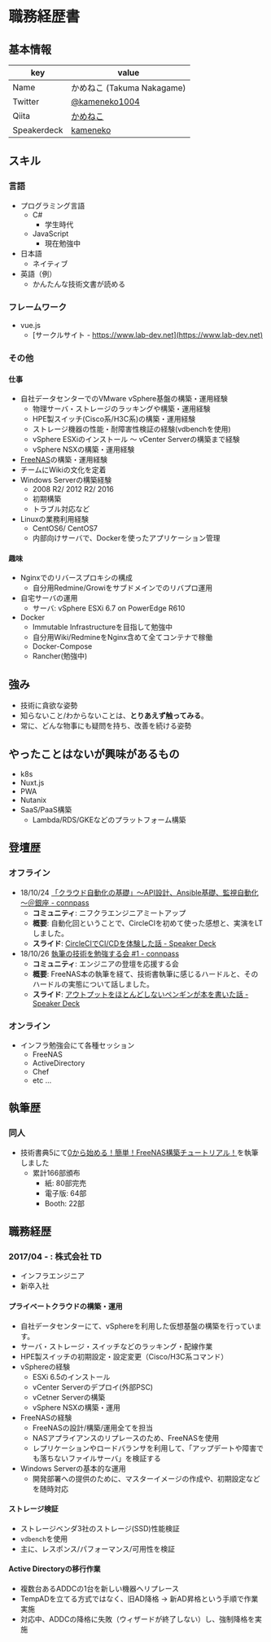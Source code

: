 # 職務経歴書

## 基本情報

|key|value|
|---|-----|
|Name| かめねこ (Takuma Nakagame)|
|Twitter|[@kameneko1004](https://twitter.com/kameneko1004)|
|Qiita|[かめねこ](https://qiita.com/Kameneko)|
|Speakerdeck|[kameneko](https://speakerdeck.com/takumanakagame)|

## スキル

### 言語

- プログラミング言語
  - C#
    - 学生時代
  - JavaScript
    - 現在勉強中 
- 日本語
  - ネイティブ
- 英語（例）
  - かんたんな技術文書が読める

### フレームワーク

- vue.js
  - [サークルサイト - https://www.lab-dev.net](https://www.lab-dev.net)

### その他

#### 仕事

- 自社データセンターでのVMware vSphere基盤の構築・運用経験
  - 物理サーバ・ストレージのラッキングや構築・運用経験
  - HPE製スイッチ(Cisco系/H3C系)の構築・運用経験
  - ストレージ機器の性能・耐障害性検証の経験(vdbenchを使用)
  - vSphere ESXiのインストール ～ vCenter Serverの構築まで経験
  - vSphere NSXの構築・運用経験
- [FreeNAS](http://freenas.org)の構築・運用経験
- チームにWikiの文化を定着
- Windows Serverの構築経験
  - 2008 R2/ 2012 R2/ 2016
  - 初期構築
  - トラブル対応など
- Linuxの業務利用経験
  - CentOS6/ CentOS7
  - 内部向けサーバで、Dockerを使ったアプリケーション管理

#### 趣味

- Nginxでのリバースプロキシの構成
  - 自分用Redmine/Growiをサブドメインでのリバプロ運用
- 自宅サーバの運用
  - サーバ: vSphere ESXi 6.7 on PowerEdge R610
- Docker
  - Immutable Infrastructureを目指して勉強中
  - 自分用Wiki/RedmineをNginx含めて全てコンテナで稼働
  - Docker-Compose
  - Rancher(勉強中)

## 強み

- 技術に貪欲な姿勢
- 知らないこと/わからないことは、**とりあえず触ってみる**。
- 常に、どんな物事にも疑問を持ち、改善を続ける姿勢

## やったことはないが興味があるもの

- k8s
- Nuxt.js
- PWA
- Nutanix
- SaaS/PaaS構築
  - Lambda/RDS/GKEなどのプラットフォーム構築

## 登壇歴

### オフライン

- 18/10/24 [「クラウド自動化の基礎」～API設計、Ansible基礎、監視自動化～＠銀座 - connpass](https://fujitsufjct.connpass.com/event/102725/)
  - **コミュニティ**: ニフクラエンジニアミートアップ
  - **概要**: 自動化回ということで、CircleCIを初めて使った感想と、実演をLTしました。
  - **スライド**: [CircleCIでCI/CDを体験した話 - Speaker Deck](https://speakerdeck.com/takumanakagame/cdwoti-yan-sitahua)
- 18/10/26 [執筆の技術を勉強する会 #1 - connpass](https://engineers.connpass.com/event/104055/)
  - **コミュニティ**: エンジニアの登壇を応援する会
  - **概要**: FreeNAS本の執筆を経て、技術書執筆に感じるハードルと、そのハードルの実態について話しました。
  - **スライド**: [アウトプットをほとんどしないペンギンが本を書いた話 - Speaker Deck](https://speakerdeck.com/takumanakagame/autopututowohotondosinaipengingaben-woshu-itahua)

### オンライン

- インフラ勉強会にて各種セッション
  - FreeNAS
  - ActiveDirectory
  - Chef
  - etc ...

## 執筆歴

### 同人

- 技術書典5にて[0から始める！簡単！FreeNAS構築チュートリアル！](https://kameneko.booth.pm/items/1034744)を執筆しました
  - 累計166部頒布
    - 紙: 80部完売
    - 電子版: 64部
    - Booth: 22部

## 職務経歴

### 2017/04 - : 株式会社 TD

- インフラエンジニア
- 新卒入社

#### プライベートクラウドの構築・運用

- 自社データセンターにて、vSphereを利用した仮想基盤の構築を行っています。
- サーバ・ストレージ・スイッチなどのラッキング・配線作業
- HPE製スイッチの初期設定・設定変更（Cisco/H3C系コマンド）
- vSphereの経験
  - ESXi 6.5のインストール
  - vCenter Serverのデプロイ(外部PSC)
  - vCetner Serverの構築
  - vSphere NSXの構築・運用
- FreeNASの経験
  - FreeNASの設計/構築/運用全てを担当
  - NASアプライアンスのリプレースのため、FreeNASを使用
  - レプリケーションやロードバランサを利用して、「アップデートや障害でも落ちないファイルサーバ」を検証する
- Windows Serverの基本的な運用
  - 開発部署への提供のために、マスターイメージの作成や、初期設定などを随時対応

#### ストレージ検証

- ストレージベンダ3社のストレージ(SSD)性能検証
- `vdbench`を使用
- 主に、レスポンス/パフォーマンス/可用性を検証

#### Active Directoryの移行作業

- 複数台あるADDCの1台を新しい機器へリプレース
- TempADを立てる方式ではなく、旧AD降格 → 新AD昇格という手順で作業実施
- 対応中、ADDCの降格に失敗（ウィザードが終了しない）し、強制降格を実施
